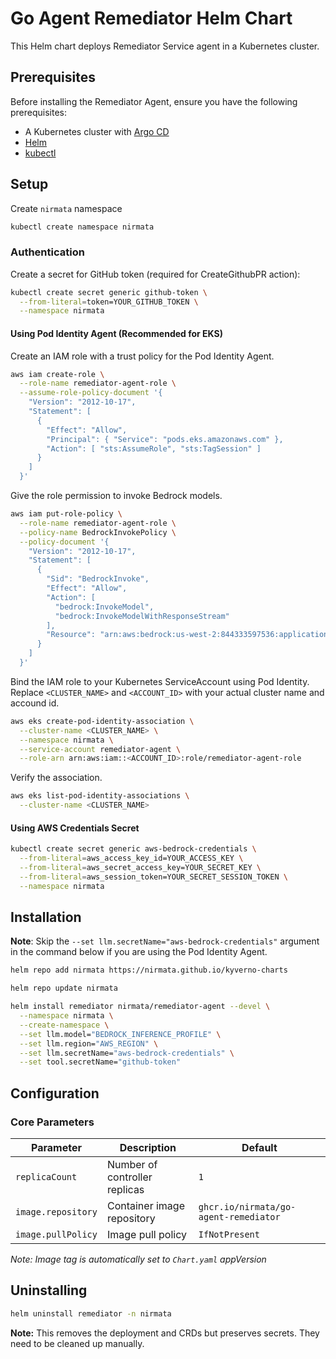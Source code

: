 # Go Agent Remediator Helm Chart

This Helm chart deploys Remediator Service agent in a Kubernetes cluster.

## Prerequisites

Before installing the Remediator Agent, ensure you have the following prerequisites:

- A Kubernetes cluster with [Argo CD](https://argo-cd.readthedocs.io/en/stable/getting_started/)
- [Helm](https://helm.sh/docs/intro/install/)
- [kubectl](https://kubernetes.io/docs/reference/kubectl/)

## Setup

Create `nirmata` namespace
```bash
kubectl create namespace nirmata
```

### Authentication
Create a secret for GitHub token (required for CreateGithubPR action): 
```bash
kubectl create secret generic github-token \
  --from-literal=token=YOUR_GITHUB_TOKEN \
  --namespace nirmata
```

#### Using Pod Identity Agent (Recommended for EKS)
Create an IAM role with a trust policy for the Pod Identity Agent.
```bash
aws iam create-role \
  --role-name remediator-agent-role \
  --assume-role-policy-document '{
    "Version": "2012-10-17",
    "Statement": [
      {
        "Effect": "Allow",
        "Principal": { "Service": "pods.eks.amazonaws.com" },
        "Action": [ "sts:AssumeRole", "sts:TagSession" ]
      }
    ]
  }'
```

Give the role permission to invoke Bedrock models.
```bash
aws iam put-role-policy \
  --role-name remediator-agent-role \
  --policy-name BedrockInvokePolicy \
  --policy-document '{
    "Version": "2012-10-17",
    "Statement": [
      {
        "Sid": "BedrockInvoke",
        "Effect": "Allow",
        "Action": [
          "bedrock:InvokeModel",
          "bedrock:InvokeModelWithResponseStream"
        ],
        "Resource": "arn:aws:bedrock:us-west-2:844333597536:application-inference-profile/cpl55iltpz6n"
      }
    ]
  }'
```

Bind the IAM role to your Kubernetes ServiceAccount using Pod Identity. Replace `<CLUSTER_NAME>` and `<ACCOUNT_ID>` with your actual cluster name and accound id.
```bash
aws eks create-pod-identity-association \
  --cluster-name <CLUSTER_NAME> \
  --namespace nirmata \
  --service-account remediator-agent \
  --role-arn arn:aws:iam::<ACCOUNT_ID>:role/remediator-agent-role
```

Verify the association.
```bash
aws eks list-pod-identity-associations \
  --cluster-name <CLUSTER_NAME>
```

#### Using AWS Credentials Secret
```bash
kubectl create secret generic aws-bedrock-credentials \
  --from-literal=aws_access_key_id=YOUR_ACCESS_KEY \
  --from-literal=aws_secret_access_key=YOUR_SECRET_KEY \
  --from-literal=aws_session_token=YOUR_SECRET_SESSION_TOKEN \
  --namespace nirmata
```

## Installation

**Note**: Skip the `--set llm.secretName="aws-bedrock-credentials"` argument in the command below if you are using the Pod Identity Agent.

```bash
helm repo add nirmata https://nirmata.github.io/kyverno-charts

helm repo update nirmata

helm install remediator nirmata/remediator-agent --devel \
  --namespace nirmata \
  --create-namespace \
  --set llm.model="BEDROCK_INFERENCE_PROFILE" \
  --set llm.region="AWS_REGION" \
  --set llm.secretName="aws-bedrock-credentials" \
  --set tool.secretName="github-token"
```

## Configuration

### Core Parameters

| Parameter | Description | Default |
|-----------|-------------|---------|
| `replicaCount` | Number of controller replicas | `1` |
| `image.repository` | Container image repository | `ghcr.io/nirmata/go-agent-remediator` |
| `image.pullPolicy` | Image pull policy | `IfNotPresent` |

*Note: Image tag is automatically set to `Chart.yaml` appVersion*

## Uninstalling

```bash
helm uninstall remediator -n nirmata
```

**Note:** This removes the deployment and CRDs but preserves secrets. They need to be cleaned up manually.
